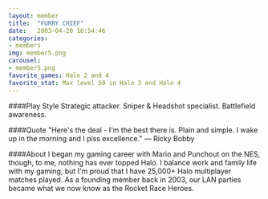 ```yaml
---
layout: member
title:  "FURRY CHIEF"
date:   2003-04-20 16:54:46
categories:
- members
img: member5.png
carousel:
- member5.png
favorite_games: Halo 2 and 4
favorite_stat: Max level 50 in Halo 3 and Halo 4
---
```

####Play Style
Strategic attacker. Sniper & Headshot specialist. Battlefield awareness.

####Quote
"Here's the deal - I'm the best there is. Plain and simple. I wake up in the morning and I piss excellence." &mdash; Ricky Bobby

####About
I began my gaming career with Mario and Punchout on the NES, though, to me, nothing has ever topped Halo. I balance work and family life with my gaming, but I'm proud that I have 25,000+ Halo multiplayer matches played. As a founding member back in 2003, our LAN parties became what we now know as the Rocket Race Heroes.